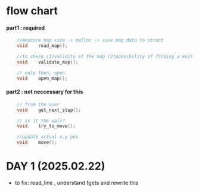 # flow chart

#### part1 : required
```c
	//measure map size -> malloc -> save map data to struct
	void	read_map();

	//to check (1)validity of the map (2)possibility of finding a exit
	void	validate_map();

	// only then, open
	void	open_map();
```

#### part2 : not neccessary for this
```c
	// from the user
	void	get_next_step();

	// is it the wall?
	void	try_to_move();

	//update actual x,y pos
	void	move();
```


# DAY 1 (2025.02.22)
- to fix: read_line , understand fgets and rewrite this